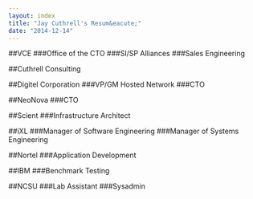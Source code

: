```yaml
---
layout: index
title: "Jay Cuthrell's Resum&eacute;"
date: "2014-12-14"
---
```


##VCE
###Office of the CTO
###SI/SP Alliances
###Sales Engineering

##Cuthrell Consulting

##Digitel Corporation
###VP/GM Hosted Network
###CTO

##NeoNova
###CTO

##Scient 
###Infrastructure Architect

##iXL
###Manager of Software Engineering
###Manager of Systems Engineering

##Nortel
###Application Development

##IBM
###Benchmark Testing

##NCSU
###Lab Assistant
###Sysadmin
